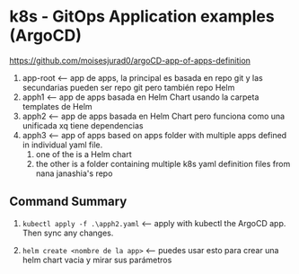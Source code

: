 # k8s - GitOps Application examples (ArgoCD)

<https://github.com/moisesjurad0/argoCD-app-of-apps-definition>

1. app-root <-- app de apps, la principal es basada en repo git y las secundarias pueden ser repo git pero también repo Helm
1. apph1 <-- app de apps basada en Helm Chart usando la carpeta templates de Helm
1. apph2 <-- app de apps basada en Helm Chart pero funciona como una unificada xq tiene dependencias
1. apph3 <-- app of apps based on apps folder with multiple apps defined in individual yaml file.
    1. one of the is a Helm chart
    1. the other is a folder containing multiple k8s yaml definition files from nana janashia's repo

## Command Summary

1. `kubectl apply -f .\apph2.yaml` <-- apply with kubectl the ArgoCD app. Then sync any changes.

1. `helm create <nombre de la app>` <-- puedes usar esto para crear una helm chart vacia y mirar sus parámetros
